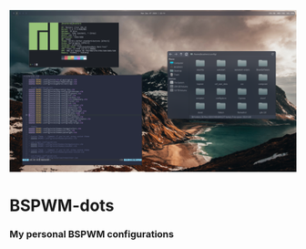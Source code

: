 ![alt text](https://github.com/johnsci911/BSPWM-dots/blob/master/Screenshot.png?raw=true "Screenshot")

# BSPWM-dots
### My personal BSPWM configurations
